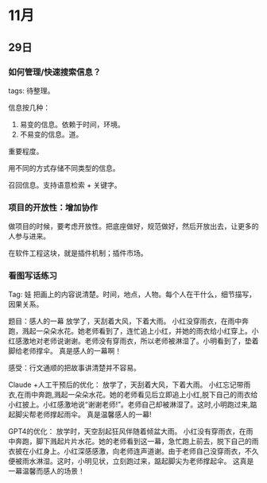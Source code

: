 # 11月
## 29日
### 如何管理/快速搜索信息？
tags: 待整理。

信息按几种：
1. 易变的信息。依赖于时间，环境。
2. 不易变的信息。道。

重要程度。

用不同的方式存储不同类型的信息。

召回信息。支持语意检索 + 关键字。

### 项目的开放性：增加协作
做项目的时候，要考虑开放性。把底座做好，规范做好，然后开放出去，让更多的人参与进来。

在软件工程这块，就是插件机制；插件市场。

### 看图写话练习
Tag: 娃
把画上的内容说清楚。时间，地点，人物。每个人在干什么，细节描写，因果关系。

题目：感人的一幕
放学了，天刮着大风，下着大雨。
小红没穿雨衣，在雨中奔跑，溅起一朵朵水花。她老师看到了，连忙追上小红，并她的雨衣给小红穿上。小红感激地对老师说谢谢。老师没有穿雨衣，所以老师被淋湿了。小明看到了，垫着脚给老师撑伞。
真是感人的一幕啊！

感受：行文通顺的把故事讲清楚并不容易。

Claude +人工干预后的优化：
放学了，天刮着大风，下着大雨。
小红忘记带雨衣,在雨中奔跑,溅起一朵朵水花。她的老师看见后立即追上小红,脱下自己的雨衣给小红披上。小红感激地说“谢谢老师!”。老师自己却被淋湿了。这时,小明跑过来,踮起脚尖帮老师撑起雨伞。
真是温馨感人的一幕!

GPT4的优化：
放学时，天空刮起狂风伴随着倾盆大雨。
小红没有穿雨衣，在雨中奔跑，脚下溅起片片水花。她的老师看到这一幕，急忙跑上前去，脱下自己的雨衣披在小红身上。小红深感感激，向老师连声道谢。由于老师自己没穿雨衣，不久便被雨水淋湿。这时，小明见状，立刻跑过来，踮起脚尖为老师撑起伞。
这真是一幕温馨而感人的场景！



